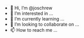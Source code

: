 - 👋 Hi, I’m @joschrew
- 👀 I’m interested in ...
- 🌱 I’m currently learning ...
- 💞️ I’m looking to collaborate on ...
- 📫 How to reach me ...

<!---
joschrew/joschrew is a ✨ special ✨ repository because its `README.md` (this file) appears on your GitHub profile.
You can click the Preview link to take a look at your changes.
--->
